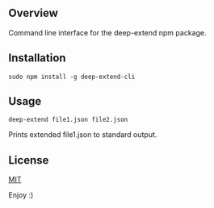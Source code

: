 ## Overview
Command line interface for the deep-extend npm package.

## Installation
```
sudo npm install -g deep-extend-cli
```

## Usage
```
deep-extend file1.json file2.json
```

Prints extended file1.json to standard output.

## License
[MIT](LICENSE.txt)

Enjoy :)
